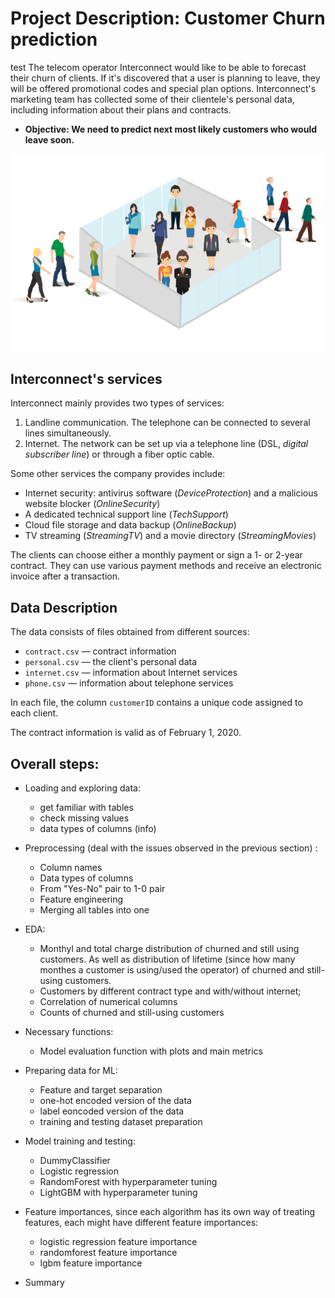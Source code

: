 # Project Description: Customer Churn prediction
test
The telecom operator Interconnect would like to be able to forecast their churn of clients. If it's discovered that a user is planning to leave, they will be offered promotional codes and special plan options. Interconnect's marketing team has collected some of their clientele's personal data, including information about their plans and contracts.
- **Objective: We need to predict next most likely customers who would leave soon.**

<p align="center">
<img src="data/Churn.png" width="500px">
</p>



## Interconnect's services
Interconnect mainly provides two types of services:

1. Landline communication. The telephone can be connected to several lines simultaneously.
2. Internet. The network can be set up via a telephone line (DSL, *digital subscriber line*) or through a fiber optic cable.

Some other services the company provides include:

- Internet security: antivirus software (*DeviceProtection*) and a malicious website blocker (*OnlineSecurity*)
- A dedicated technical support line (*TechSupport*)
- Cloud file storage and data backup (*OnlineBackup*)
- TV streaming (*StreamingTV*) and a movie directory (*StreamingMovies*)

The clients can choose either a monthly payment or sign a 1- or 2-year contract. They can use various payment methods and receive an electronic invoice after a transaction.

## Data Description

The data consists of files obtained from different sources:

- `contract.csv` — contract information
- `personal.csv` — the client's personal data
- `internet.csv` — information about Internet services
- `phone.csv` — information about telephone services

In each file, the column `customerID` contains a unique code assigned to each client.

The contract information is valid as of February 1, 2020.

## Overall steps:

- Loading and exploring data:
    - get familiar with tables
    - check missing values
    - data types of columns (info)
- Preprocessing (deal with the issues observed in the previous section) :
    - Column names
    - Data types of columns
    - From "Yes-No" pair to 1-0 pair
    - Feature engineering
    - Merging all tables into one

- EDA:
    - Monthyl and total charge distribution of churned and still using customers. As well as distribution of lifetime (since how many monthes a customer is using/used the operator) of churned and still-using customers.
    - Customers by different contract type and with/without internet;
    - Correlation of numerical columns
    - Counts of churned and still-using customers

- Necessary functions:
    - Model evaluation function with plots and main metrics

- Preparing data for ML:
    - Feature and target separation
    - one-hot encoded version of the data
    - label eoncoded version of the data
    - training and testing dataset preparation

- Model training and testing:
    - DummyClassifier
    - Logistic regression
    - RandomForest with hyperparameter tuning
    - LightGBM with hyperparameter tuning

- Feature importances, since each algorithm has its own way of treating features, each might have different feature importances:
    - logistic regression feature importance
    - randomforest feature importance
    - lgbm feature importance

- Summary